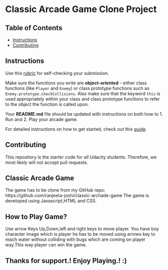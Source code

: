 # Classic Arcade Game Clone Project

## Table of Contents

- [Instructions](#instructions)
- [Contributing](#contributing)

## Instructions

Use this [rubric](https://review.udacity.com/#!/rubrics/2013/view) for self-checking your submission.

Make sure the functions you write are **object-oriented** - either class functions (like `Player` and `Enemy`) or class prototype functions such as `Enemy.prototype.checkCollisions`. Also make sure that the keyword `this` is used appropriately within your class and class prototype functions to refer to the object the function is called upon.

Your **README.md** file should be updated with instructions on both how to 1. Run and 2. Play your arcade game.

For detailed instructions on how to get started, check out this [guide](https://docs.google.com/document/d/1v01aScPjSWCCWQLIpFqvg3-vXLH2e8_SZQKC8jNO0Dc/pub?embedded=true).

## Contributing

This repository is the starter code for _all_ Udacity students. Therefore, we most likely will not accept pull requests.

<h2>Classic Arcade Game</h2>

<p>The game has to be clone from my GitHub repo: <href>https://github.com/ranjeeta-joshi/classic-archade-game</href>
    The game is developed using Javascript,HTML and CSS.</p>
    
<h2>How to Play Game?</h2>
<p>Use arrow Keys Up,Down,left and right keys to move player. You have boy character image which is player he has to be moved using arrows key to reach water without colliding with bugs which are coming on player way.This way player can win the game.</p>

<h2>Thanks for support.! Enjoy Playing.! :)</h2>